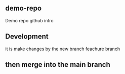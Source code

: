 ## demo-repo
Demo repo github intro

## Development 
it is make changes by the new branch feachure branch

## then merge into the main branch

